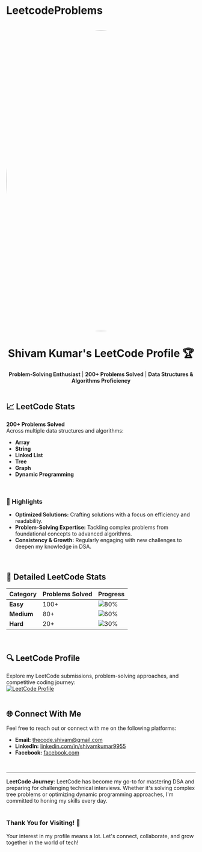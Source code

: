 # LeetcodeProblems
<div align="center">
  <br />
  <a href="https://leetcode.com/u/kr_shivam9955/" target="_blank">
    <img src="https://github.com/user-attachments/assets/bdde0e28-1f36-4293-8863-36c96e9b1c59" alt="LeetCode Profile Picture" style="width: 1000px; height: 800px; border-radius: 50%;" />
  </a>
  <br />

  # Shivam Kumar's LeetCode Profile 🏆

  **Problem-Solving Enthusiast** | **200+ Problems Solved** | **Data Structures & Algorithms Proficiency**  
  <br />
</div>

## 📈 LeetCode Stats

**200+ Problems Solved**  
Across multiple data structures and algorithms:  
- **Array**  
- **String**  
- **Linked List**  
- **Tree**  
- **Graph**  
- **Dynamic Programming**  
<br />

### 🚀 Highlights
- **Optimized Solutions:** Crafting solutions with a focus on efficiency and readability.  
- **Problem-Solving Expertise:** Tackling complex problems from foundational concepts to advanced algorithms.  
- **Consistency & Growth:** Regularly engaging with new challenges to deepen my knowledge in DSA.  
<br />

## 🔢 Detailed LeetCode Stats
<div align="center">
  
| Category            | Problems Solved | Progress |
|---------------------|-----------------|----------|
| **Easy**            | 100+            | ![80%](https://progress-bar.dev/80/?width=100) |
| **Medium**          | 80+             | ![60%](https://progress-bar.dev/60/?width=100) |
| **Hard**            | 20+             | ![30%](https://progress-bar.dev/30/?width=100) |

<br />
</div>

## 🔍 LeetCode Profile

Explore my LeetCode submissions, problem-solving approaches, and competitive coding journey:  
[![LeetCode Profile](https://img.shields.io/badge/LeetCode-Profile-orange)](https://leetcode.com/u/kr_shivam9955/)  
<br />

## 🌐 Connect With Me

Feel free to reach out or connect with me on the following platforms:  
- **Email:** [thecode.shivam@gmail.com](mailto:thecode.shivam@gmail.com)  
- **LinkedIn:** [linkedin.com/in/shivamkumar9955](https://www.linkedin.com/in/shivamkumar9955/)  
- **Facebook:** [facebook.com](https://www.facebook.com/)  
<br />

---

**LeetCode Journey**: LeetCode has become my go-to for mastering DSA and preparing for challenging technical interviews. Whether it's solving complex tree problems or optimizing dynamic programming approaches, I'm committed to honing my skills every day.  
<br />

### Thank You for Visiting! 🙏
Your interest in my profile means a lot. Let's connect, collaborate, and grow together in the world of tech!  
